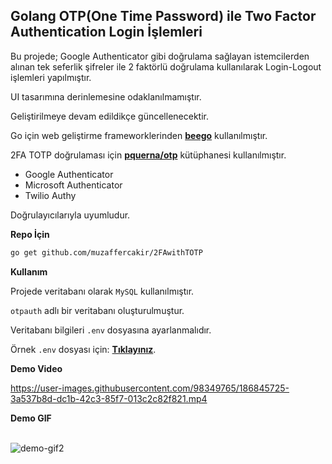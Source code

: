 ## Golang OTP(One Time Password) ile Two Factor Authentication Login İşlemleri

Bu projede; Google Authenticator gibi doğrulama sağlayan istemcilerden alınan tek seferlik şifreler ile 2 faktörlü doğrulama kullanılarak Login-Logout işlemleri yapılmıştır.

UI tasarımına derinlemesine odaklanılmamıştır.

Geliştirilmeye devam edildikçe güncellenecektir.

Go için web geliştirme frameworklerinden [**beego**](https://github.com/beego/beego) kullanılmıştır.

 2FA TOTP doğrulaması için [**pquerna/otp**](https://github.com/pquerna/otp) kütüphanesi kullanılmıştır.

 - Google Authenticator
 - Microsoft Authenticator
 - Twilio Authy

 Doğrulayıcılarıyla uyumludur.

**Repo İçin**

```bash
go get github.com/muzaffercakir/2FAwithTOTP
```
**Kullanım**

Projede veritabanı olarak `MySQL` kullanılmıştır.

`otpauth` adlı bir veritabanı oluşturulmuştur.

Veritabanı bilgileri `.env` dosyasına ayarlanmalıdır.

Örnek `.env` dosyası için: [**Tıklayınız**](/env.example).
<br />

**Demo Video**   <br />

https://user-images.githubusercontent.com/98349765/186845725-3a537b8d-dc1b-42c3-85f7-013c2c82f821.mp4   <br />        



**Demo GIF** <br /> <br />



![demo-gif2](https://user-images.githubusercontent.com/98349765/186845825-8d4fafc9-5027-4cf1-a701-f4f51fbd4dc3.gif)
